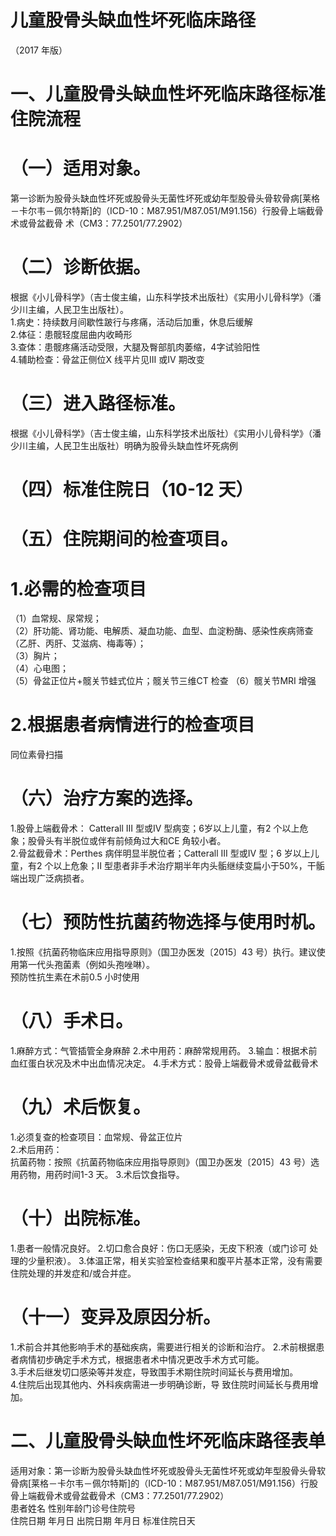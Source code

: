 # 儿童股骨头缺血性坏死临床路径  
（2017 年版）  
# 一、儿童股骨头缺血性坏死临床路径标准住院流程  
# （一）适用对象。  
第一诊断为股骨头缺血性坏死或股骨头无菌性坏死或幼年型股骨头骨软骨病[莱格－卡尔韦－佩尔特斯]的（ICD-10：M87.951/M87.051/M91.156）行股骨上端截骨术或骨盆截骨 术（CM3：77.2501/77.2902）  
# （二）诊断依据。  
根据《小儿骨科学》（吉士俊主编，山东科学技术出版社）《实用小儿骨科学》（潘少川主编，人民卫生出版社）。  
1.病史：持续数月间歇性跛行与疼痛，活动后加重，休息后缓解  
2.体征：患髋轻度屈曲内收畸形  
3.查体：患髋疼痛活动受限，大腿及臀部肌肉萎缩，4字试验阳性  
4.辅助检查：骨盆正侧位X 线平片见III 或IV 期改变  
# （三）进入路径标准。  
根据《小儿骨科学》（吉士俊主编，山东科学技术出版社）《实用小儿骨科学》（潘少川主编，人民卫生出版社）明确为股骨头缺血性坏死病例  
# （四）标准住院日（10-12 天）  
# （五）住院期间的检查项目。  
# 1.必需的检查项目  
（1）血常规、尿常规；  
（2）肝功能、肾功能、电解质、凝血功能、血型、血淀粉酶、感染性疾病筛查（乙肝、丙肝、艾滋病、梅毒等）；  
（3）胸片；  
（4）心电图；  
（5）骨盆正位片+髋关节蛙式位片；髋关节三维CT 检查 （6）髋关节MRI 增强  
# 2.根据患者病情进行的检查项目  
同位素骨扫描  
# （六）治疗方案的选择。  
1.股骨上端截骨术： Catterall III 型或IV 型病变；6岁以上儿童，有2 个以上危象；股骨头有半脱位或伴有前倾角过大和CE 角较小者。  
2.骨盆截骨术：Perthes 病伴明显半脱位者；Catterall  III 型或IV 型；6 岁以上儿童，有2 个以上危象；II 型患者非手术治疗期半年内头骺继续变扁小于$50\%$，干骺端出现广泛病损者。  
# （七）预防性抗菌药物选择与使用时机。  
1.按照《抗菌药物临床应用指导原则》（国卫办医发〔2015〕43 号）执行。建议使用第一代头孢菌素（例如头孢唑啉）。  
预防性抗生素在术前0.5 小时使用  
# （八）手术日。  
1.麻醉方式：气管插管全身麻醉 2.术中用药：麻醉常规用药。 3.输血：根据术前血红蛋白状况及术中出血情况决定。 4.手术方式：股骨上端截骨术或骨盆截骨术  
# （九）术后恢复。  
1.必须复查的检查项目：血常规、骨盆正位片  
2.术后用药：  
抗菌药物：按照《抗菌药物临床应用指导原则》（国卫办医发〔2015〕43 号）选用药物，用药时间1-3 天。 3.术后饮食指导。  
# （十）出院标准。  
1.患者一般情况良好。 2.切口愈合良好：伤口无感染，无皮下积液（或门诊可 处理的少量积液）。 3.体温正常，相关实验室检查结果和腹平片基本正常，没有需要住院处理的并发症和/或合并症。  
# （十一）变异及原因分析。  
1.术前合并其他影响手术的基础疾病，需要进行相关的诊断和治疗。 2.术前根据患者病情初步确定手术方式，根据患者术中情况更改手术方式可能。  
3.手术后继发切口感染等并发症，导致围手术期住院时间延长与费用增加。  
4.住院后出现其他内、外科疾病需进一步明确诊断，导 致住院时间延长与费用增加。  
# 二、儿童股骨头缺血性坏死临床路径表单  
适用对象：第一诊断为股骨头缺血性坏死或股骨头无菌性坏死或幼年型股骨头骨软骨病[莱格－卡尔韦－佩尔特斯]的（ICD-10：M87.951/M87.051/M91.156）行股骨上端截骨术或骨盆截骨术（CM3：77.2501/77.2902）  
患者姓名  性别年龄门诊号住院号  
住院日期  年月日   出院日期  年月日  标准住院日天  

